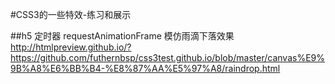 #CSS3的一些特效-练习和展示


##h5 定时器 requestAnimationFrame 模仿雨滴下落效果
http://htmlpreview.github.io/?https://github.com/futhernbsp/css3test.github.io/blob/master/canvas%E9%9B%A8%E6%BB%B4-%E8%87%AA%E5%97%A8/raindrop.html




